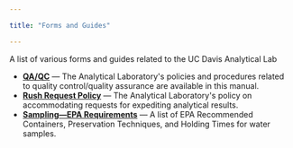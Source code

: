 ```yaml
---

title: "Forms and Guides"

---
```


<div class="col">
  <p class="lead">
    A list of various forms and guides related to the UC Davis Analytical Lab
  </p>
<ul>
<li><a href="/pages/qa-qc"><strong>QA/QC</strong></a><span> — The Analytical Laboratory's policies and procedures related to quality control/quality assurance are available in this manual.</span></li>
<li><a href="/pages/rush-request"><strong>Rush Request Policy</strong></a><span> — The Analytical Laboratory's policy on accommodating requests for expediting analytical results.</span></li>
<li><a href="/media/pdf/epa-samp-req.pdf" target="_blank"><strong>Sampling&mdash;EPA Requirements</strong></a><span> — A list of EPA Recommended Containers, Preservation Techniques, and Holding Times for water samples.</span></li>
</ul>
<p> </p>
</div>
